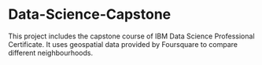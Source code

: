 # Data-Science-Capstone
This project includes the capstone course of IBM Data Science Professional Certificate. It uses geospatial data provided by Foursquare to compare different neighbourhoods.
